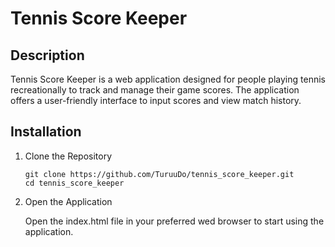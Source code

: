 # Tennis Score Keeper

## Description 
Tennis Score Keeper is a web application designed for people playing tennis recreationally to track and manage their game scores.
The application offers a user-friendly interface to input scores and view match history. 

## Installation
1. Clone the Repository
    ```
    git clone https://github.com/TuruuDo/tennis_score_keeper.git
    cd tennis_score_keeper
    ```

2. Open the Application

    Open the index.html file in your preferred wed browser to start using the application.


